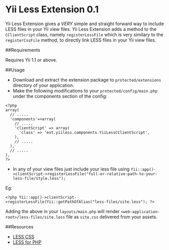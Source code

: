 Yii Less Extension 0.1
======================

Yii Less Extension gives a _VERY_ simple and straight forward way to include LESS files in your Yii view files. Yii Less Extension adds a method to the `CClientScript` class, namely `registerLessFile` which is very similary to the `registerCssFile` method, to directly link LESS files in your Yii view files.

##Requirements

Requires Yii 1.1 or above.

##Usage
* Download and extract the extension package to `protected/extensions` directory of your application.
* Make the following modifications to your `protected/config/main.php` under the components section of the config:
~~~
<?php 
array(
  // .....
  'components'=>array(
    // .....
    'clientScript' => array(
      'class' => 'ext.yiiless.components.YiiLessCClientScript',
    ),
    // .....
  ),
  // .....
),
?>
~~~

* In any of your view files just include your less file using `Yii::app()->clientScript->registerLessFile("full-or-relative-path-to-your-less-file/style.less");`

Eg: 
~~~
<?php Yii::app()->clientScript->registerLessFile(Yii::getPathOfAlias("less-files/site.less"); ?>
~~~
Adding the above in your `layouts/main.php` will render `<web-application-root>/less-files/site.less` file as `site.css` delivered from your assets.

##Resources

 * [LESS CSS](http://lesscss.org/)
 * [LESS for PHP](http://leafo.net/lessphp/)

